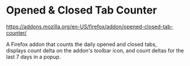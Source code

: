 # Opened & Closed Tab Counter

https://addons.mozilla.org/en-US/firefox/addon/opened-closed-tab-counter/

A Firefox addon that counts the daily opened and closed tabs,   
displays count delta on the addon's toolbar icon, and count deltas for the last 7 days in a popup.
